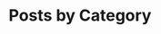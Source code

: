 ---
title: "Posts by Category"
permalink: /blogs/categories/
layout: categories
author_profile: true
---
